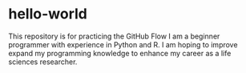 # hello-world
This repository is for practicing the GitHub Flow
I am a beginner programmer with experience in Python and R. I am hoping to improve expand my programming knowledge to enhance my career as a life sciences researcher. 
